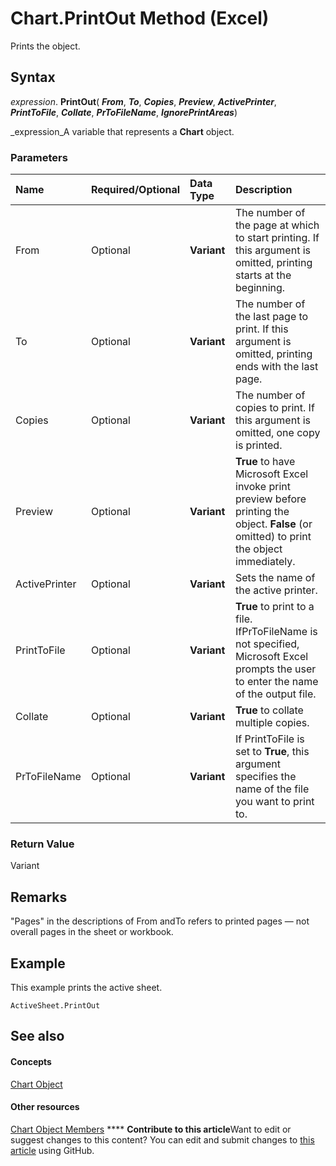 
# Chart.PrintOut Method (Excel)

Prints the object.


## Syntax

 _expression_. **PrintOut**( **_From_**,  **_To_**,  **_Copies_**,  **_Preview_**,  **_ActivePrinter_**,  **_PrintToFile_**,  **_Collate_**,  **_PrToFileName_**,  **_IgnorePrintAreas_**)

 _expression_A variable that represents a  **Chart** object.


### Parameters



|**Name**|**Required/Optional**|**Data Type**|**Description**|
|:-----|:-----|:-----|:-----|
|From|Optional| **Variant**|The number of the page at which to start printing. If this argument is omitted, printing starts at the beginning.|
|To|Optional| **Variant**|The number of the last page to print. If this argument is omitted, printing ends with the last page.|
|Copies|Optional| **Variant**|The number of copies to print. If this argument is omitted, one copy is printed.|
|Preview|Optional| **Variant**| **True** to have Microsoft Excel invoke print preview before printing the object. **False** (or omitted) to print the object immediately.|
|ActivePrinter|Optional| **Variant**|Sets the name of the active printer.|
|PrintToFile|Optional| **Variant**| **True** to print to a file. IfPrToFileName is not specified, Microsoft Excel prompts the user to enter the name of the output file.|
|Collate|Optional| **Variant**| **True** to collate multiple copies.|
|PrToFileName|Optional| **Variant**|If PrintToFile is set to **True**, this argument specifies the name of the file you want to print to.|

### Return Value

Variant


## Remarks

"Pages" in the descriptions of From andTo refers to printed pages — not overall pages in the sheet or workbook.


## Example

This example prints the active sheet.


```
ActiveSheet.PrintOut
```


## See also


#### Concepts


 [Chart Object](179c32ce-49bd-6f36-ea12-89fb5443f3ea.md)
#### Other resources


 [Chart Object Members](a3f8ac44-02d6-6f3f-b5e0-23f4bd5d6baf.md)
****   **Contribute to this article**Want to edit or suggest changes to this content? You can edit and submit changes to  [this article](https://github.com/jhershey00/VBA_Excel_Test/OpenXMLCon/articles/6529b0d5-5347-fcbc-f12a-3ab9e8c01359.md) using GitHub.


